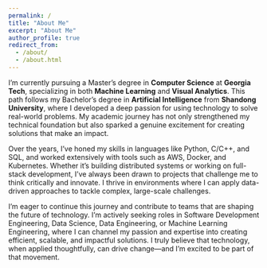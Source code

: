 ```yaml
---
permalink: /
title: "About Me"
excerpt: "About Me"
author_profile: true
redirect_from: 
  - /about/
  - /about.html
---
```


I’m currently pursuing a Master’s degree in **Computer Science** at **Georgia Tech**, specializing in both **Machine Learning** and **Visual Analytics**. This path follows my Bachelor’s degree in **Artificial Intelligence** from **Shandong University**, where I developed a deep passion for using technology to solve real-world problems. My academic journey has not only strengthened my technical foundation but also sparked a genuine excitement for creating solutions that make an impact.

Over the years, I’ve honed my skills in languages like Python, C/C++, and SQL, and worked extensively with tools such as AWS, Docker, and Kubernetes. Whether it’s building distributed systems or working on full-stack development, I’ve always been drawn to projects that challenge me to think critically and innovate. I thrive in environments where I can apply data-driven approaches to tackle complex, large-scale challenges.

I’m eager to continue this journey and contribute to teams that are shaping the future of technology. I’m actively seeking roles in Software Development Engineering, Data Science, Data Engineering, or Machine Learning Engineering, where I can channel my passion and expertise into creating efficient, scalable, and impactful solutions. I truly believe that technology, when applied thoughtfully, can drive change—and I’m excited to be part of that movement.
